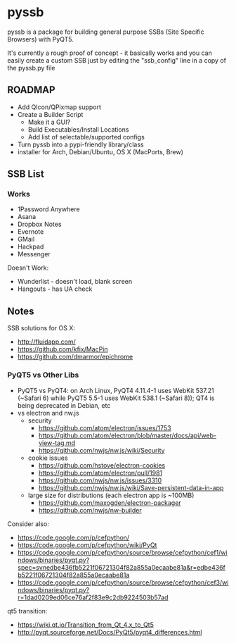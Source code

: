 # pyssb

pyssb is a package for building general purpose SSBs (Site Specific Browsers) with PyQT5.

It's currently a rough proof of concept - it basically works and you can easily create a custom SSB just by editing the "ssb_config" line in a copy of the pyssb.py file

## ROADMAP
* Add QIcon/QPixmap support
* Create a Builder Script
  * Make it a GUI?
  * Build Executables/Install Locations
  * Add list of selectable/supported configs
* Turn pyssb into a pypi-friendly library/class
* installer for Arch, Debian/Ubuntu, OS X (MacPorts, Brew) 

## SSB List

### Works
* 1Password Anywhere
* Asana
* Dropbox Notes
* Evernote
* GMail
* Hackpad
* Messenger

Doesn't Work:
* Wunderlist - doesn't load, blank screen
* Hangouts - has UA check


## Notes

SSB solutions for OS X:
 * http://fluidapp.com/
 * https://github.com/kfix/MacPin
 * https://github.com/dmarmor/epichrome

### PyQT5 vs Other Libs
* PyQT5 vs PyQT4: on Arch Linux, PyQT4 4.11.4-1 uses WebKit 537.21 (~Safari 6) while PyQT5 5.5-1 uses WebKit 538.1 (~Safari 8)); QT4 is being deprecated in Debian, etc
* vs electron and nw.js
  * security
    * https://github.com/atom/electron/issues/1753
    * https://github.com/atom/electron/blob/master/docs/api/web-view-tag.md 
    * https://github.com/nwjs/nw.js/wiki/Security
  * cookie issues
    * https://github.com/hstove/electron-cookies
    * https://github.com/atom/electron/pull/1981
    * https://github.com/nwjs/nw.js/issues/3310
    * https://github.com/nwjs/nw.js/wiki/Save-persistent-data-in-app
  * large size for distributions (each electron app is ~100MB)
    * https://github.com/maxogden/electron-packager
    * https://github.com/nwjs/nw-builder

Consider also:
* https://code.google.com/p/cefpython/
* https://code.google.com/p/cefpython/wiki/PyQt
* https://code.google.com/p/cefpython/source/browse/cefpython/cef1/windows/binaries/pyqt.py?spec=svnedbe436fb5221f06721304f82a855a0ecaabe81a&r=edbe436fb5221f06721304f82a855a0ecaabe81a
* https://code.google.com/p/cefpython/source/browse/cefpython/cef3/windows/binaries/pyqt.py?r=1dad0209ed06ce76af2f83e9c2db9224503b57ad

qt5 transition:
* https://wiki.qt.io/Transition_from_Qt_4.x_to_Qt5
* http://pyqt.sourceforge.net/Docs/PyQt5/pyqt4_differences.html
